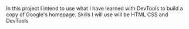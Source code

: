 In this project I intend to use what I have learned with DevTools to build a copy of Google's homepage. Skills I will use will be HTML CSS and DevTools